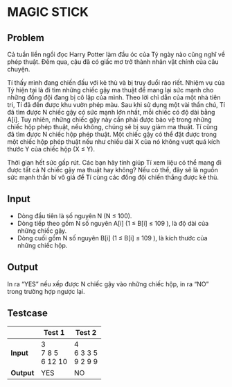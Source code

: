 # MAGIC STICK

## Problem

Cả tuần liền ngồi đọc Harry Potter làm đầu óc của Tý ngày nào cũng nghĩ về phép thuật. Đêm qua, cậu đã có giấc mơ trở thành nhân vật chính của câu chuyện.

Tí thấy mình đang chiến đấu với kẻ thù và bị truy đuổi ráo riết. Nhiệm vụ của Tý hiện tại là đi tìm những chiếc gậy ma thuật để mang lại sức mạnh cho những đồng đội đang bị cô lập của mình. Theo lời chỉ dẫn của một nhà tiên tri, Tí đã đến được khu vườn phép màu. Sau khi sử dụng một vài thần chú, Tí đã tìm được N chiếc gậy có sức mạnh lớn nhất, mỗi chiếc có độ dài bằng A[i]. Tuy nhiên, những chiếc gậy này cần phải được bảo vệ trong những chiếc hộp phép thuật, nếu không, chúng sẽ bị suy giảm ma thuật. Tí cũng đã tìm được N chiếc hộp phép thuật. Một chiếc gậy có thể đặt được trong một chiếc hộp phép thuật nếu như chiều dài X của nó không vượt quá kích thước Y của chiếc hộp (X ≤ Y).

Thời gian hết sức gấp rút. Các bạn hãy tính giúp Tí xem liệu có thể mang đi được tất cả N chiếc gậy ma thuật hay không? Nếu có thể, đây sẽ là nguồn sức mạnh thần bí vô giá để Tí cùng các đồng đội chiến thắng được kẻ thù.

## Input

- Dòng đầu tiên là số nguyên N (N ≤ 100).
- Dòng tiếp theo gồm N số nguyên A[i] (1 ≤ B[i] ≤ 109 ), là độ dài của những chiếc gậy.
- Dòng cuối gồm N số nguyên B[i] (1 ≤ B[i] ≤ 109 ), là kích thước của những chiếc hộp.

## Output

In ra “YES” nếu xếp được N chiếc gậy vào những chiếc hộp, in ra “NO” trong trường hợp ngược lại.

## Testcase

|             | Test 1                    | Test 2                      |
| ----------- | ------------------------- | --------------------------- |
| **Input**  | 3<br />7 8 5<br />6 12 10 | 4<br />6 3 3 5<br />9 2 9 9 |
| **Output** | YES                       | NO                          |
